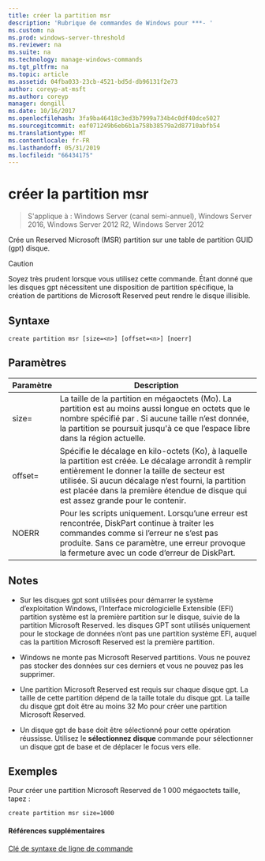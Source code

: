 ```yaml
---
title: créer la partition msr
description: 'Rubrique de commandes de Windows pour ***- '
ms.custom: na
ms.prod: windows-server-threshold
ms.reviewer: na
ms.suite: na
ms.technology: manage-windows-commands
ms.tgt_pltfrm: na
ms.topic: article
ms.assetid: 04fba033-23cb-4521-bd5d-db96131f2e73
author: coreyp-at-msft
ms.author: coreyp
manager: dongill
ms.date: 10/16/2017
ms.openlocfilehash: 3fa9ba46418c3ed3b7999a734b4c0df40dce5027
ms.sourcegitcommit: eaf071249b6eb6b1a758b38579a2d87710abfb54
ms.translationtype: MT
ms.contentlocale: fr-FR
ms.lasthandoff: 05/31/2019
ms.locfileid: "66434175"
---
```

# <a name="create-partition-msr"></a>créer la partition msr

>S'applique à : Windows Server (canal semi-annuel), Windows Server 2016, Windows Server 2012 R2, Windows Server 2012

Crée un Reserved Microsoft \(MSR\) partition sur une table de partition GUID \(gpt\) disque.  
  
> [!CAUTION]  
> Soyez très prudent lorsque vous utilisez cette commande. Étant donné que les disques gpt nécessitent une disposition de partition spécifique, la création de partitions de Microsoft Reserved peut rendre le disque illisible.  
  
  
  
## <a name="syntax"></a>Syntaxe  
  
```  
create partition msr [size=<n>] [offset=<n>] [noerr]  
```  
  
## <a name="parameters"></a>Paramètres  
  
|  Paramètre  |                                                                                                                         Description                                                                                                                         |
|-------------|-------------------------------------------------------------------------------------------------------------------------------------------------------------------------------------------------------------------------------------------------------------|
|  size\=<n>  |               La taille de la partition en mégaoctets \(Mo\). La partition est au moins aussi longue en octets que le nombre spécifié par <n>. Si aucune taille n’est donnée, la partition se poursuit jusqu'à ce que l’espace libre dans la région actuelle.               |
| offset\=<n> | Spécifie le décalage en kilo-octets \(Ko\), à laquelle la partition est créée. Le décalage arrondit à remplir entièrement le donner la taille de secteur est utilisée. Si aucun décalage n’est fourni, la partition est placée dans la première étendue de disque qui est assez grande pour le contenir. |
|    NOERR    |                            Pour les scripts uniquement. Lorsqu’une erreur est rencontrée, DiskPart continue à traiter les commandes comme si l’erreur ne s’est pas produite. Sans ce paramètre, une erreur provoque la fermeture avec un code d’erreur de DiskPart.                             |
  
## <a name="remarks"></a>Notes  
  
-   Sur les disques gpt sont utilisées pour démarrer le système d’exploitation Windows, l’Interface micrologicielle Extensible \(EFI\) partition système est la première partition sur le disque, suivie de la partition Microsoft Reserved. les disques GPT sont utilisés uniquement pour le stockage de données n’ont pas une partition système EFI, auquel cas la partition Microsoft Reserved est la première partition.  
  
-   Windows ne monte pas Microsoft Reserved partitions. Vous ne pouvez pas stocker des données sur ces derniers et vous ne pouvez pas les supprimer.  
  
-   Une partition Microsoft Reserved est requis sur chaque disque gpt. La taille de cette partition dépend de la taille totale du disque gpt. La taille du disque gpt doit être au moins 32 Mo pour créer une partition Microsoft Reserved.  
  
-   Un disque gpt de base doit être sélectionné pour cette opération réussisse. Utilisez le **sélectionnez disque** commande pour sélectionner un disque gpt de base et de déplacer le focus vers elle.  
  
## <a name="BKMK_examples"></a>Exemples  
Pour créer une partition Microsoft Reserved de 1 000 mégaoctets taille, tapez :  
  
```  
create partition msr size=1000  
```  
  
#### <a name="additional-references"></a>Références supplémentaires  
[Clé de syntaxe de ligne de commande](command-line-syntax-key.md)  
  

  

